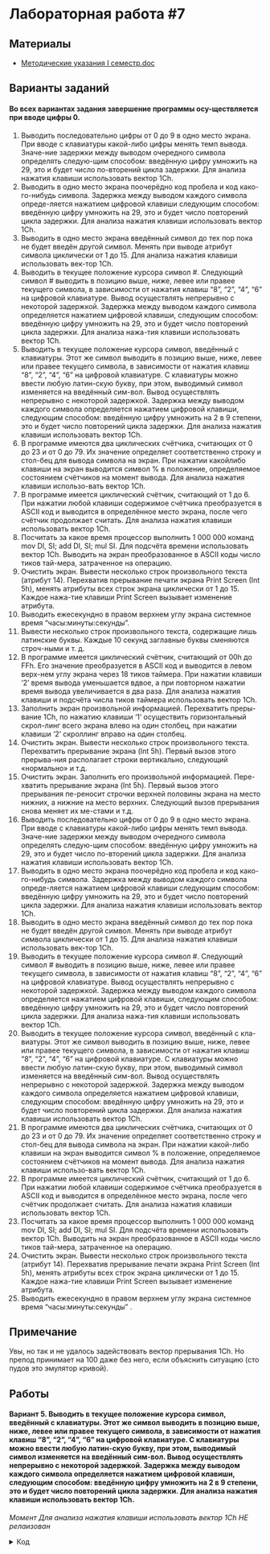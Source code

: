 # Лабораторная работа #7

## Материалы

* [Методические указания I семестр.doc](../%D0%9C%D0%B5%D1%82%D0%BE%D0%B4%D0%B8%D1%87%D0%B5%D1%81%D0%BA%D0%B8%D0%B5%20%D1%83%D0%BA%D0%B0%D0%B7%D0%B0%D0%BD%D0%B8%D1%8F%20I%20%D1%81%D0%B5%D0%BC%D0%B5%D1%81%D1%82%D1%80.doc)

## Варианты заданий

#### Во всех вариантах задания завершение программы осу-ществляется при вводе цифры 0.

1.	Выводить последовательно цифры от 0 до 9 в одно место экрана. При вводе с клавиатуры какой-либо цифры менять темп вывода. Значе-ние задержки между выводом очередного символа определять следую-щим способом: введённую цифру умножить на 29, это и будет число по-вторений цикла задержки. Для анализа нажатия клавиши использовать вектор 1Ch.
2.	Выводить в одно место экрана поочерёдно код пробела и код како-го-нибудь символа. Задержка между выводом каждого символа опреде-ляется нажатием цифровой клавиши следующим способом: введённую цифру умножить на 29, это и будет число повторений цикла задержки. Для анализа нажатия клавиши использовать вектор 1Ch.
3.	Выводить в одно место экрана введённый символ до тех пор пока не будет введён другой символ. Менять при выводе атрибут символа циклически от 1 до 15. Для анализа нажатия клавиши использовать век-тор 1Ch.
4.	Выводить в текущее положение курсора символ #. Следующий символ # выводить в позицию выше, ниже, левее или правее текущего символа, в зависимости от нажатия клавиш “8”, “2”, “4”, “6” на цифровой клавиатуре. Вывод осуществлять непрерывно с некоторой задержкой. Задержка между выводом каждого символа определяется нажатием цифровой клавиши, следующим способом: введённую цифру умножить на 29, это и будет число повторений цикла задержки. Для анализа нажа-тия клавиши использовать вектор 1Ch.
5.	Выводить в текущее положение курсора символ, введённый с клавиатуры. Этот же символ выводить в позицию выше, ниже, левее или правее текущего символа, в зависимости от нажатия клавиш “8”, “2”, “4”, “6” на цифровой клавиатуре. С клавиатуры можно ввести любую латин-скую букву, при этом, выводимый символ изменяется на введённый сим-вол. Вывод осуществлять непрерывно с некоторой задержкой. Задержка между выводом каждого символа определяется нажатием цифровой клавиши, следующим способом: введённую цифру умножить на 2 в 9 степени, это и будет число повторений цикла задержки. Для анализа нажатия клавиши использовать вектор 1Ch.
6.	В программе имеются два циклических счётчика, считающих от 0 до 23 и от 0 до 79. Их значение определяет соответственно строку и стол-бец для вывода символа на экран. При нажатии какойлибо клавиши на экран выводится символ % в положение, определяемое состоянием счётчиков на момент вывода. Для анализа нажатия клавиши использо-вать вектор 1Ch.
7.	В программе имеется циклический счётчик, считающий от 1 до 6. При нажатии любой клавиши содержимое счётчика преобразуется в ASCII код и выводится в определённое место экрана, после чего счётчик продолжает считать. Для анализа нажатия клавиши использовать вектор 1Ch.
8.	Посчитать за какое время процессор выполнить 1 000 000 команд mov DI, SI; add DI, SI; mul SI. Для подсчёта времени использовать вектор 1Ch. Выводить на экран преобразованное в ASCII коды число тиков тай-мера, затраченное на операцию.
9.	Очистить экран. Вывести несколько строк произвольного текста (атрибут 14). Перехватив прерывание печати экрана Print Screen (Int 5h), менять атрибуты всех строк экрана циклически от 1 до 15. Каждое нажа-тие клавиши Print Screen вызывает изменение атрибута.
10.	Выводить ежесекундно в правом верхнем углу экрана системное время “часы:минуты:секунды”.
11.	Вывести несколько строк произвольного текста, содержащие лишь латинские буквы. Каждые 10 секунд заглавные буквы сменяются строч-ными и т. д.
12.	В программе имеется циклический счётчик, считающий от 00h до FFh. Его значение преобразуется в ASCII код и выводится в левом верх-нем углу экрана через 18 тиков таймера. При нажатии клавиши ‘2’ время вывода уменьшается вдвое, а при повторном нажатии время вывода увеличивается в два раза. Для анализа нажатия клавиши и подсчёта числа тиков таймера использовать вектор 1Ch.
13.	Заполнить экран произвольной информацией. Перехватить преры-вание 1Ch, по нажатию клавиши ‘1’ осуществить горизонтальный скрол-линг всего экрана влево на один столбец, при нажатии клавиши ‘2’ скроллинг вправо на один столбец.
14.	Очистить экран. Вывести несколько строк произвольного текста. Перехватить прерывание экрана (Int 5h). Первый вызов этого прерыва-ния располагает строки вертикально, следующий «нормально» и т.д.
15.	Очистить экран. Заполнить его произвольной информацией. Пере-хватить прерывание экрана (Int 5h). Первый вызов этого прерывания пе-реносит строчки верхней половины экрана на место нижних, а нижние на место верхних. Следующий вызов прерывания снова меняет их ме-стами и т.д.
16.	Выводить последовательно цифры от 0 до 9 в одно место экрана. При вводе с клавиатуры какой-либо цифры менять темп вывода. Значе-ние задержки между выводом очередного символа определять следую-щим способом: введённую цифру умножить на 29, это и будет число по-вторений цикла задержки. Для анализа нажатия клавиши использовать вектор 1Ch.
17.	Выводить в одно место экрана поочерёдно код пробела и код како-го-нибудь символа. Задержка между выводом каждого символа опреде-ляется нажатием цифровой клавиши следующим способом: введённую цифру умножить на 29, это и будет число повторений цикла задержки. Для анализа нажатия клавиши использовать вектор 1Ch.
18.	Выводить в одно место экрана введённый символ до тех пор пока не будет введён другой символ. Менять при выводе атрибут символа циклически от 1 до 15. Для анализа нажатия клавиши использовать век-тор 1Ch.
19.	Выводить в текущее положение курсора символ #. Следующий символ # выводить в позицию выше, ниже, левее или правее текущего символа, в зависимости от нажатия клавиш “8”, “2”, “4”, “6” на цифровой клавиатуре. Вывод осуществлять непрерывно с некоторой задержкой. Задержка между выводом каждого символа определяется нажатием цифровой клавиши, следующим способом: введённую цифру умножить на 29, это и будет число повторений цикла задержки. Для анализа нажа-тия клавиши использовать вектор 1Ch.
20.	Выводить в текущее положение курсора символ, введённый с кла-виатуры. Этот же символ выводить в позицию выше, ниже, левее или правее текущего символа, в зависимости от нажатия клавиш “8”, “2”, “4”, “6” на цифровой клавиатуре. С клавиатуры можно ввести любую латин-скую букву, при этом, выводимый символ изменяется на введённый сим-вол. Вывод осуществлять непрерывно с некоторой задержкой. Задержка между выводом каждого символа определяется нажатием цифровой клавиши, следующим способом: введённую цифру умножить на 29, это и будет число повторений цикла задержки. Для анализа нажатия клавиши использовать вектор 1Ch.
21.	В программе имеются два циклических счётчика, считающих от 0 до 23 и от 0 до 79. Их значение определяет соответственно строку и стол-бец для вывода символа на экран. При нажатии какой-либо клавиши на экран выводится символ % в положение, определяемое состоянием счётчиков на момент вывода. Для анализа нажатия клавиши использо-вать вектор 1Ch.
22.	В программе имеется циклический счётчик, считающий от 1 до 6. При нажатии любой клавиши содержимое счётчика преобразуется в ASCII код и выводится в определённое место экрана, после чего счётчик продолжает считать. Для анализа нажатия клавиши использовать вектор 1Ch.
23.	Посчитать за какое время процессор выполнить 1 000 000 команд mov DI, SI; add DI, SI; mul SI. Для подсчёта времени использовать вектор 1Ch. Выводить на экран преобразованное в ASCII коды число тиков тай-мера, затраченное на операцию.
24.	Очистить экран. Вывести несколько строк произвольного текста (атрибут 14). Перехватив прерывание печати экрана Print Screen (Int 5h), менять атрибуты всех строк экрана циклически от 1 до 15. Каждое нажа-тие клавиши Print Screen вызывает изменение атрибута.
25.	Выводить ежесекундно в правом верхнем углу экрана системное время “часы:минуты:секунды” .

## Примечание

Увы, но так и не удалось задействовать вектор прерывания 1Ch. Но препод принимает на 100 даже без него, если объяснить ситуацию (сто пудов это эмулятор кривой).

## Работы

#### Вариант 5. Выводить в текущее положение курсора символ, введённый с клавиатуры. Этот же символ выводить в позицию выше, ниже, левее или правее текущего символа, в зависимости от нажатия клавиш “8”, “2”, “4”, “6” на цифровой клавиатуре. С клавиатуры можно ввести любую латин-скую букву, при этом, выводимый символ изменяется на введённый сим-вол. Вывод осуществлять непрерывно с некоторой задержкой. Задержка между выводом каждого символа определяется нажатием цифровой клавиши, следующим способом: введённую цифру умножить на 2 в 9 степени, это и будет число повторений цикла задержки. Для анализа нажатия клавиши использовать вектор 1Ch.

*Момент Для анализа нажатия клавиши использовать вектор 1Ch НЕ релаизован*
<details>
  <summary>Код</summary>
  
  #### Примечание.
  Задержка 2 в 9 степени оказалась слишком большой для нашего медленного эмулятора, поэтому я сделал на 2 в степени 2
  
  ```asm
  .MODEL SMALL
.STACK 100h

.DATA
    current_row db 10
    current_col db 10
    char_input db ' '
    output_char db ' '
    
    stop_msg db 0dh,0ah, "----Stop----", 0dh,0ah, "$"

.CODE
start:
    mov ax, @data
    mov ds, ax

    ; начальные модификации позиции курсора
    mov current_col, 1
    mov current_row, 1

    ; установка обработчика прерывания клавиатуры (не раб)
    ;mov ah, 25h
    ;mov al, 1Ch
    ;lea dx, keyboard_handler
    ;int 21h

    loop:
        ; ставим курсор на правильное место
        mov ah, 2
        mov dl, current_col
        mov dh, current_row
        int 10h

        ; ввод символа
        mov ah, 00h
        int 16h
        mov char_input, al

        call keyboard_handler

        jmp loop


keyboard_handler proc
    
    ; обработчик прерывания клавиатуры
    cmp char_input, 38h ; клавиша "8"
    je up
    cmp char_input, 32h ; клавиша "2"
    je down
    cmp char_input, 34h ; клавиша "4"
    je left
    cmp char_input, 36h ; клавиша "6"
    je right
    cmp char_input, 30h ; клавиша "0"
    je exit_program

    mov al, char_input  ; если это символ
    mov output_char, al

    return:
        ; вывод символа в нужную позицию
        mov ah, 02h
        mov dl, output_char
        int 21h
    ret ; для 1Ch тут нужно писать iret


up:
    ; установка новой позиции вывода символа
    mov ah, 2
    sub current_row, 1
    mov dl, current_col
    mov dh, current_row
    int 10h
    
    ; цикл задержки
    xor cx, cx
    mov cl, 8h
    shl cx, 2 ; умножаю на 2 в 9 степени (сдвиг влево на 9)
    up_delay_loop:
        nop
        loop up_delay_loop

    jmp return

down:
    ; установка новой позиции вывода символа
    mov ah, 2
    add current_row, 1
    mov dl, current_col
    mov dh, current_row
    int 10h
    
    ; цикл задержки
    xor cx, cx
    mov cl, 2h
    shl cx, 2 ; умножаю на 2 в 9 степени (сдвиг влево на 9)
    down_delay_loop:
        nop
        loop down_delay_loop

    jmp return

left:
    ; установка новой позиции вывода символа
    mov ah, 2
    sub current_col, 1
    mov dl, current_col
    mov dh, current_row
    int 10h
    
    ; цикл задержки
    xor cx, cx
    mov cl, 4h
    shl cx, 2 ; умножаю на 2 в 9 степени (сдвиг влево на 9)
    left_delay_loop:
        nop
        loop left_delay_loop

    jmp return

right:
    ; установка новой позиции вывода символа
    mov ah, 2
    add current_col, 1
    mov dl, current_col
    mov dh, current_row
    int 10h

    ; цикл задержки
    xor cx, cx
    mov cl, 6h
    shl cx, 2 ; умножаю на 2 в 9 степени (сдвиг влево на 9)
    right_delay_loop:
        nop
        loop right_delay_loop

    jmp return 

keyboard_handler endp


exit_program:
    ; выводим сообщение о том, что программа завершается
    mov ah, 09h
    lea dx, stop_msg
    int 21h

    mov ah, 4Ch     ; выходим из программы
    int 21h         ; и передаём управление потоком обратно MS DOS

end start

  ```
  
  
</details> 
